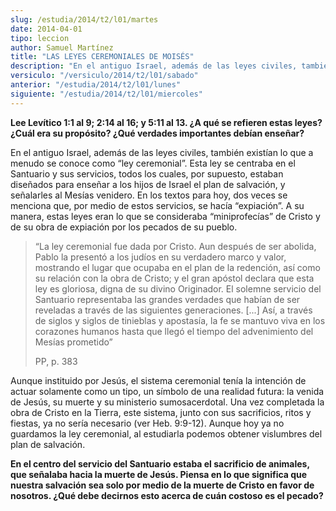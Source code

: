 ```yaml
---
slug: /estudia/2014/t2/l01/martes
date: 2014-04-01
tipo: leccion
author: Samuel Martínez
title: "LAS LEYES CEREMONIALES DE MOISÉS"
description: "En el antiguo Israel, además de las leyes civiles, también existían lo que a  menudo se conoce como “ley ceremonial”. Esta ley se centraba en el Santuario y  sus servicios, todos los cuales, por supuesto, estaban diseñados para enseñar a  los hijos de Israel el plan de salvaci..."
versiculo: "/versiculo/2014/t2/l01/sabado"
anterior: "/estudia/2014/t2/l01/lunes"
siguiente: "/estudia/2014/t2/l01/miercoles"
---
```


**Lee Levítico 1:1 al 9; 2:14 al 16; y 5:11 al 13. ¿A qué se refieren estas leyes? ¿Cuál era su propósito? ¿Qué verdades importantes debían enseñar?**

En el antiguo Israel, además de las leyes civiles, también existían lo que a menudo se conoce como “ley ceremonial”. Esta ley se centraba en el Santuario y sus servicios, todos los cuales, por supuesto, estaban diseñados para enseñar a los hijos de Israel el plan de salvación, y señalarles al Mesías venidero. En los textos para hoy, dos veces se menciona que, por medio de estos servicios, se hacía “expiación”. A su manera, estas leyes eran lo que se consideraba “miniprofecías” de Cristo y de su obra de expiación por los pecados de su pueblo.

> “La ley ceremonial fue dada por Cristo. Aun después de ser abolida, Pablo la presentó a los judíos en su verdadero marco y valor, mostrando el lugar que ocupaba en el plan de la redención, así como su relación con la obra de Cristo; y el gran apóstol declara que esta ley es gloriosa, digna de su divino Originador. El solemne servicio del Santuario representaba las grandes verdades que habían de ser reveladas a través de las siguientes generaciones. [...] Así, a través de siglos y siglos de tinieblas y apostasía, la fe se mantuvo viva en los corazones humanos hasta que llegó el tiempo del advenimiento del Mesías prometido”
>
> PP, p. 383

Aunque instituido por Jesús, el sistema ceremonial tenía la intención de actuar solamente como un tipo, un símbolo de una realidad futura: la venida de Jesús, su muerte y su ministerio sumosacerdotal. Una vez completada la obra de Cristo en la Tierra, este sistema, junto con sus sacrificios, ritos y fiestas, ya no sería necesario (ver Heb. 9:9-12). Aunque hoy ya no guardamos la ley ceremonial, al estudiarla podemos obtener vislumbres del plan de salvación.

**En el centro del servicio del Santuario estaba el sacrificio de animales, que señalaba hacia la muerte de Jesús. Piensa en lo que significa que nuestra salvación sea solo por medio de la muerte de Cristo en favor de nosotros. ¿Qué debe decirnos esto acerca de cuán costoso es el pecado?**
